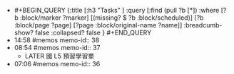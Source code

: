 - #+BEGIN_QUERY
  {:title [:h3 "Tasks" ]
  :query [:find (pull ?b [*])
  :where
    [?b :block/marker ?marker]
    [(missing? $ ?b :block/scheduled)]
    [?b :block/page ?page]
    [?page :block/original-name ?name]]
  :breadcumb-show? false
  :collapsed? false
  }
  #+END_QUERY
- 14:58 #memos
  memo-id:: 38
- 08:54 #memos
  memo-id:: 37
	- LATER  國 L5 預習學習單
- 07:06 #memos
  memo-id:: 36